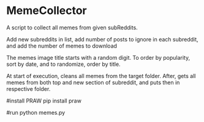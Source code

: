# MemeCollector
A script to collect all memes from given subReddits.

Add new subreddits in list, add number of posts to ignore in each subreddit, and add the number of memes to download

The memes image title starts with a random digit. To order by popularity, sort by date, and to randomize, order by title.

At start of execution, cleans all memes from the target folder. After, gets all memes from both top and new section of subreddit, and puts then in respective folder.



#install PRAW
pip install praw

#run
python memes.py
